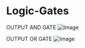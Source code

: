 # Logic-Gates

OUTPUT
AND GATE
![Image](https://github.com/user-attachments/assets/ff060113-2fb5-4fba-bf00-7da40e6b9330)

OUTPUT
OR GATE
![Image](https://github.com/user-attachments/assets/e9d68554-3da5-4989-9ca6-b92004eefa8f)
